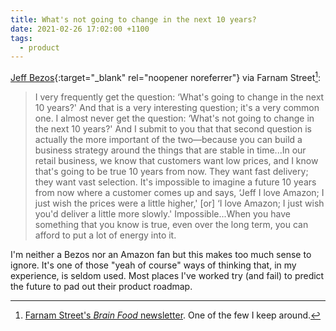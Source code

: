 ```yaml
---
title: What's not going to change in the next 10 years?
date: 2021-02-26 17:02:00 +1100
tags:
  - product
---
```


[Jeff Bezos](https://www.youtube.com/watch?v=O4MtQGRIIuA){:target="_blank" rel="noopener noreferrer"} via Farnam Street[^1]:

> I very frequently get the question: ‘What's going to change in the next 10 years?' And that is a very interesting question; it's a very common one. I almost never get the question: ‘What's not going to change in the next 10 years?' And I submit to you that that second question is actually the more important of the two—because you can build a business strategy around the things that are stable in time...In our retail business, we know that customers want low prices, and I know that's going to be true 10 years from now. They want fast delivery; they want vast selection. It's impossible to imagine a future 10 years from now where a customer comes up and says, ‘Jeff I love Amazon; I just wish the prices were a little higher,' [or] ‘I love Amazon; I just wish you'd deliver a little more slowly.' Impossible...When you have something that you know is true, even over the long term, you can afford to put a lot of energy into it.

I'm neither a Bezos nor an Amazon fan but this makes too much sense to ignore. It's one of those "yeah of course" ways of thinking that, in my experience, is seldom used. Most places I've worked try (and fail) to predict the future to pad out their product roadmap.

[^1]: [Farnam Street's *Brain Food* newsletter](https://fs.blog/newsletter/). One of the few I keep around.
